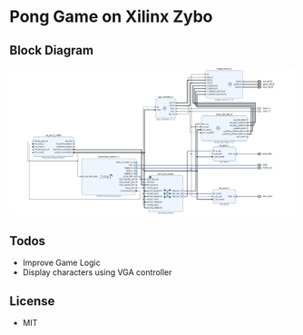 # Pong Game on Xilinx Zybo
## Block Diagram
![Block Diagram](https://github.com/JimiZhou/Pong-Game-on-Zybo/blob/master/Block-Diagram.jpg)
## Todos

 - Improve Game Logic
 - Display characters using VGA controller

## License

- MIT
